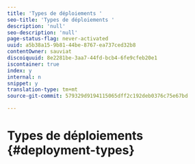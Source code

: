 ```yaml
---
title: 'Types de déploiements '
seo-title: 'Types de déploiements '
description: 'null'
seo-description: 'null'
page-status-flag: never-activated
uuid: a5b38a15-9b81-44be-8767-ea737ced32b8
contentOwner: sauviat
discoiquuid: 8e2281be-3aa7-44fd-bcb4-6fe9cfeb20e1
iscontainer: true
index: y
internal: n
snippet: y
translation-type: tm+mt
source-git-commit: 579329d9194115065dff2c192deb0376c75e67bd

---
```



# Types de déploiements {#deployment-types}

